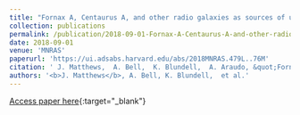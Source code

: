 ```yaml
---
title: "Fornax A, Centaurus A, and other radio galaxies as sources of ultrahigh energy cosmic rays"
collection: publications
permalink: /publication/2018-09-01-Fornax-A-Centaurus-A-and-other-radio-galaxies-as-sources-of-ultrahigh-energy-cosmic-rays
date: 2018-09-01
venue: 'MNRAS'
paperurl: 'https://ui.adsabs.harvard.edu/abs/2018MNRAS.479L..76M'
citation: ' J. Matthews,  A. Bell,  K. Blundell,  A. Araudo, &quot;Fornax A, Centaurus A, and other radio galaxies as sources of ultrahigh energy cosmic rays.&quot; MNRAS, 2018.'
authors: '<b>J. Matthews</b>, A. Bell, K. Blundell,  et al.'
---
```

[Access paper here](https://ui.adsabs.harvard.edu/abs/2018MNRAS.479L..76M){:target="_blank"}
